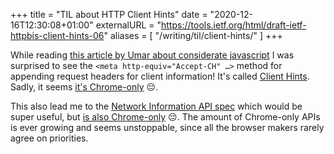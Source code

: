 +++
title = "TIL about HTTP Client Hints"
date = "2020-12-16T12:30:08+01:00"
externalURL = "https://tools.ietf.org/html/draft-ietf-httpbis-client-hints-06"
aliases = [
  "/writing/til/client-hints/"
]
+++

While reading [this article by Umar about considerate javascript][article] I was surprised to see the `<meta http-equiv="Accept-CH" …>` method for appending request headers for client information! It's called [Client Hints][ietf]. Sadly, it seems [it's Chrome-only][ch] 😔.

This also lead me to the [Network Information API spec][net] which would be super useful, but [is also Chrome-only][ni] 😔. The amount of Chrome-only APIs is ever growing and seems unstoppable, since all the browser makers rarely agree on priorities.

[article]: https://umaar.com/dev-tips/242-considerate-javascript/
[ietf]: https://tools.ietf.org/html/draft-ietf-httpbis-client-hints-06
[ch]: https://caniuse.com/client-hints-dpr-width-viewport
[net]: https://wicg.github.io/netinfo/
[ni]: https://caniuse.com/netinfo
